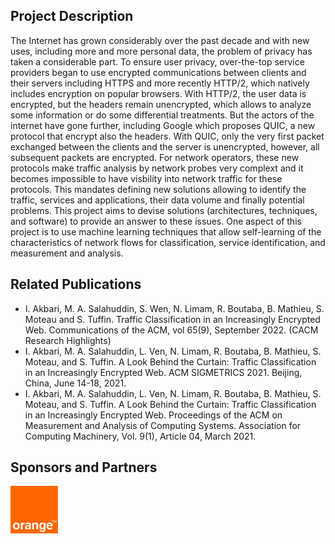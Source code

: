 ## Project Description

The Internet has grown considerably over the past decade and with new uses, including more and more personal data, the problem of privacy has taken a considerable part. To ensure user privacy, over-the-top service providers began to use encrypted communications between clients and their servers including HTTPS and more recently HTTP/2, which natively includes encryption on popular browsers. With HTTP/2, the user data is encrypted, but the headers remain unencrypted, which allows to analyze some information or do some differential treatments. But the actors of the internet have gone further, including Google which proposes QUIC, a new protocol that encrypt also the headers. With QUIC, only the very first packet exchanged between the clients and the server is unencrypted, however, all subsequent packets are encrypted. For network operators, these new protocols make traffic analysis by network probes very complext and it becomes impossible to have visbility into network traffic for these protocols. This mandates defining new solutions allowing to identify the traffic, services and applications, their data volume and finally potential problems. This project aims to devise solutions (architectures, techniques, and software) to provide an answer to these issues. One aspect of this project is to use machine learning techniques that allow self-learning of the characteristics of network flows for classification, service identification, and measurement and analysis.

## Related Publications
- I. Akbari, M. A. Salahuddin, S. Wen, N. Limam, R. Boutaba, B. Mathieu, S. Moteau and S. Tuffin. Traffic Classification in an Increasingly Encrypted Web. Communications of the ACM, vol 65(9), September 2022. (CACM Research Highlights)
- I. Akbari, M. A. Salahuddin, L. Ven, N. Limam, R. Boutaba, B. Mathieu, S. Moteau, and S. Tuffin. A Look Behind the Curtain: Traffic Classification in an Increasingly Encrypted Web. ACM SIGMETRICS 2021. Beijing, China, June 14-18, 2021.
- I. Akbari, M. A. Salahuddin, L. Ven, N. Limam, R. Boutaba, B. Mathieu, S. Moteau, and S. Tuffin. A Look Behind the Curtain: Traffic Classification in an Increasingly Encrypted Web. Proceedings of the ACM on Measurement and Analysis of Computing Systems. Association for Computing Machinery, Vol. 9(1), Article 04, March 2021.

## Sponsors and Partners
<img src="assets/orange-logo.jpg" alt="Orange" width="15%"/>
